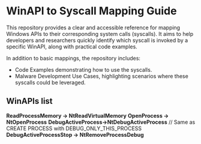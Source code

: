 # WinAPI to Syscall Mapping Guide
This repository provides a clear and accessible reference for mapping Windows APIs to their corresponding system calls (syscalls). It aims to help developers and researchers quickly identify which syscall is invoked by a specific WinAPI, along with practical code examples.

In addition to basic mappings, the repository includes:

- Code Examples demonstrating how to use the syscalls.
- Malware Development Use Cases, highlighting scenarios where these syscalls could be leveraged.

## WinAPIs list

**ReadProcessMemory -> NtReadVirtualMemory**
**OpenProcess -> NtOpenProcess**
**DebugActiveProcess->NtDebugActiveProcess** // Same as CREATE PROCESS with DEBUG_ONLY_THIS_PROCESS 
**DebugActiveProcessStop -> NtRemoveProcessDebug** 
